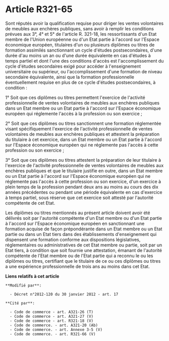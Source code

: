 # Article R321-65

Sont réputés avoir la qualification requise pour diriger les ventes volontaires de meubles aux enchères publiques, sans avoir
à remplir les conditions prévues aux 3°, 4° et 5° de l'article R. 321-18, les ressortissants d'un Etat membre de l'Union
européenne ou d'un Etat partie à l'accord sur l'Espace économique européen, titulaires d'un ou plusieurs diplômes ou titres
de formation assimilés sanctionnant un cycle d'études postsecondaires, d'une durée d'au moins un an ou d'une durée
équivalente en cas d'études à temps partiel et dont l'une des conditions d'accès est l'accomplissement du cycle d'études
secondaires exigé pour accéder à l'enseignement universitaire ou supérieur, ou l'accomplissement d'une formation de niveau
secondaire équivalente, ainsi que la formation professionnelle éventuellement requise en plus de ce cycle d'études
postsecondaires, à condition : 

1° Soit que ces diplômes ou titres permettent l'exercice de l'activité professionnelle de ventes volontaires de meubles aux
enchères publiques dans un Etat membre ou un Etat partie à l'accord sur l'Espace économique européen qui réglemente l'accès à
la profession ou son exercice ; 

2° Soit que ces diplômes ou titres sanctionnent une formation réglementée visant spécifiquement l'exercice de l'activité
professionnelle de ventes volontaires de meubles aux enchères publiques et attestent la préparation du titulaire à cet
exercice, dans un Etat membre ou un Etat partie à l'accord sur l'Espace économique européen qui ne réglemente pas l'accès à
cette profession ou son exercice ; 

3° Soit que ces diplômes ou titres attestent la préparation de leur titulaire à l'exercice de l'activité professionnelle de
ventes volontaires de meubles aux enchères publiques et que le titulaire justifie en outre, dans un Etat membre ou un Etat
partie à l'accord sur l'Espace économique européen qui ne réglemente pas l'accès à cette profession ou son exercice, d'un
exercice à plein temps de la profession pendant deux ans au moins au cours des dix années précédentes ou pendant une période
équivalente en cas d'exercice à temps partiel, sous réserve que cet exercice soit attesté par l'autorité compétente de cet
Etat. 

Les diplômes ou titres mentionnés au présent article doivent avoir été délivrés soit par l'autorité compétente d'un Etat
membre ou d'un Etat partie à l'accord sur l'Espace économique européen en sanctionnant une formation acquise de façon
prépondérante dans un Etat membre ou un Etat partie ou dans un Etat tiers dans des établissements d'enseignement qui
dispensent une formation conforme aux dispositions législatives, réglementaires ou administratives de cet Etat membre ou
partie, soit par un Etat tiers, à condition que soit fournie une attestation, émanant de l'autorité compétente de l'Etat
membre ou de l'Etat partie qui a reconnu le ou les diplômes ou titres, certifiant que le titulaire de ce ou ces diplômes ou
titres a une expérience professionnelle de trois ans au moins dans cet Etat.

**Liens relatifs à cet article**

	**Modifié par**:

	  - Décret n°2012-120 du 30 janvier 2012 - art. 17

	**Cité par**:

	  - Code de commerce - art. A321-26 (T)
	  - Code de commerce - art. A321-27 (V)
	  - Code de commerce - art. R321-18 (V)
	  - Code de commerce. - art. A321-20 (Ab)
	  - Code de commerce. - art. Annexe 3-5 (V)
	  - Code de commerce. - art. R321-66 (V)
